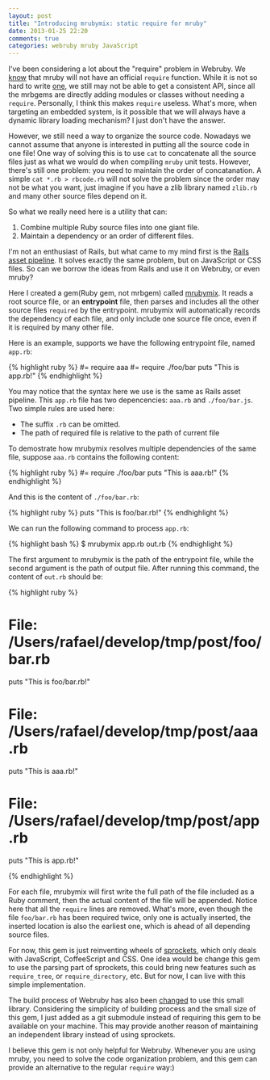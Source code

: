 ```yaml
---
layout: post
title: "Introducing mrubymix: static require for mruby"
date: 2013-01-25 22:20
comments: true
categories: webruby mruby JavaScript
---
```


I've been considering a lot about the "require" problem in Webruby. We [know](https://github.com/mruby/mruby/pull/286) that mruby will not have an official `require` function. While it is not so hard to write [one](https://github.com/mattn/mruby-require), we still may not be able to get a consistent API, since all the mrbgems are directly adding modules or classes without needing a `require`. Personally, I think this makes `require` useless. What's more, when targeting an embedded system, is it possible that we will always have a dynamic library loading mechanism? I just don't have the answer.

However, we still need a way to organize the source code. Nowadays we cannot assume that anyone is interested in putting all the source code in one file! One way of solving this is to use `cat` to concatenate all the source files just as what we would do when compiling `mruby` unit tests. However, there's still one problem: you need to maintain the order of concatanation. A simple `cat *.rb > rbcode.rb` will not solve the problem since the order may not be what you want, just imagine if you have a zlib library named `zlib.rb` and many other source files depend on it.

So what we really need here is a utility that can:

1. Combine multiple Ruby source files into one giant file.
2. Maintain a dependency or an order of different files.

I'm not an enthusiast of Rails, but what came to my mind first is the [Rails asset pipeline](http://guides.rubyonrails.org/asset_pipeline.html). It solves exactly the same problem, but on JavaScript or CSS files. So can we borrow the ideas from Rails and use it on Webruby, or even mruby?

Here I created a gem(Ruby gem, not mrbgem) called [mrubymix](https://rubygems.org/gems/mrubymix). It reads a root source file, or an **entrypoint** file, then parses and includes all the other source files `required` by the entrypoint. mrubymix will automatically records the dependency of each file, and only include one source file once, even if it is required by many other file.

Here is an example, supports we have the following entrypoint file, named `app.rb`:

{% highlight ruby %}
#= require aaa
#= require ./foo/bar
puts "This is app.rb!"
{% endhighlight %}

You may notice that the syntax here we use is the same as Rails asset pipeline. This `app.rb` file has two depencencies: `aaa.rb` and `./foo/bar.js`. Two simple rules are used here:

* The suffix `.rb` can be omitted.
* The path of required file is relative to the path of current file

To demostrate how mrubymix resolves multiple dependencies of the same file, suppose `aaa.rb` contains the following content:

{% highlight ruby %}
#= require ./foo/bar
puts "This is aaa.rb!"
{% endhighlight %}

And this is the content of `./foo/bar.rb`:

{% highlight ruby %}
puts "This is foo/bar.rb!"
{% endhighlight %}

We can run the following command to process `app.rb`:

{% highlight bash %}
$ mrubymix app.rb out.rb
{% endhighlight %}

The first argument to mrubymix is the path of the entrypoint file, while the second argument is the path of output file. After running this command, the content of `out.rb` should be:

{% highlight ruby %}
# File: /Users/rafael/develop/tmp/post/foo/bar.rb
puts "This is foo/bar.rb!"

# File: /Users/rafael/develop/tmp/post/aaa.rb
puts "This is aaa.rb!"

# File: /Users/rafael/develop/tmp/post/app.rb
puts "This is app.rb!"

{% endhighlight %}

For each file, mrubymix will first write the full path of the file included as a Ruby comment, then the actual content of the file will be appended. Notice here that all the `require` lines are removed. What's more, even though the file `foo/bar.rb` has been required twice, only one is actually inserted, the inserted location is also the earliest one, which is ahead of all depending source files.

For now, this gem is just reinventing wheels of [sprockets](https://github.com/sstephenson/sprockets), which only deals with JavaScript, CoffeeScript and CSS. One idea would be change this gem to use the parsing part of sprockets, this could bring new features such as `require_tree`, or `require_directory`, etc. But for now, I can live with this simple implementation.

The build process of Webruby has also been [changed](https://github.com/xxuejie/webruby/commit/a730c458e48e7fb2bee8de043929ac732a279f64) to use this small library. Considering the simplicity of building process and the small size of this gem, I just added as a git submodule instead of requiring this gem to be available on your machine. This may provide another reason of maintaining an independent library instead of using sprockets.

I believe this gem is not only helpful for Webruby. Whenever you are using mruby, you need to solve the code organization problem, and this gem can provide an alternative to the regular `require` way:)
